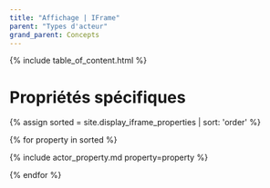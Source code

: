 ```yaml
---
title: "Affichage | IFrame"
parent: "Types d'acteur"
grand_parent: Concepts
---
```


{% include table_of_content.html %}

# Propriétés spécifiques

{% assign sorted = site.display_iframe_properties | sort: 'order' %}

{% for property in sorted %}

{% include actor_property.md property=property %}

{% endfor %}